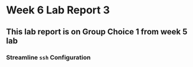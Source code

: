 # Week 6 Lab Report 3
## This lab report is on Group Choice 1 from week 5 lab

### Streamline ``ssh`` Configuration